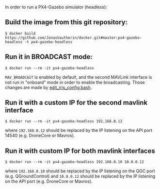 In order to run a PX4-Gazebo simulator (headless):

## Build the image from this git repository:

```
$ docker build https://github.com/JonasVautherin/docker.git#master:px4-gazebo-headless -t px4-gazebo-headless
```

## Run it in BROADCAST mode:

```
$ docker run --rm -it px4-gazebo-headless
```

`MAV_BROADCAST` is enabled by default, and the second MAVLink interface is not run in "onboard" mode in order to enable the broadcasting. Those changes are made by [edit_iris_config.bash](edit_iris_config.bash).

## Run it with a custom IP for the second mavlink interface

```
$ docker run --rm -it px4-gazebo-headless 192.168.0.12
```

where `192.168.0.12` should be replaced by the IP listening on the API port 14540 (e.g. DroneCore or Mavros).

## Run it with custom IP for both mavlink interfaces

```
$ docker run --rm -it px4-gazebo-headless 192.168.0.10 10.0.0.12
```

where `192.168.0.10` should be replaced by the IP listening on the QGC port (e.g. QGroundControl) and `10.0.0.12` should be replaced by the IP listening on the API port (e.g. DroneCore or Mavros).
